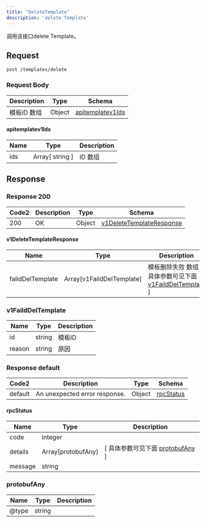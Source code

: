 ```yaml
---
title: "DeleteTemplate"
description: 'delete Template'
---
```

调用该接口delete Template。

## Request


```
post /templates/delete
```

### Request Body 
| Description | Type | Schema |
| ----------- | ------ | ------ |
| 模板ID 数组 | Object | [apitemplatev1Ids](#apitemplatev1Ids) |

#### apitemplatev1Ids

| Name | Type | Description | 
| ---- | ---- | ----------- |        
| ids | Array[ string ] | ID 数组 |    



## Response

### Response  200 
| Code2 | Description | Type | Schema |
| ---- | ----------- | ------ | ------ |
| 200 | OK | Object | [v1DeleteTemplateResponse](#v1DeleteTemplateResponse) |

#### v1DeleteTemplateResponse

| Name | Type | Description | 
| ---- | ---- | ----------- |         
| faildDelTemplate | Array[v1FaildDelTemplate] | 模板删除失败 数组 [ 具体参数可见下面 [v1FaildDelTemplate](#v1FaildDelTemplate) ] |    

### v1FaildDelTemplate
| Name | Type | Description | 
| ---- | ---- | ----------- |     
| id | string | 模板ID |      
| reason | string | 原因 |   



### Response  default 
| Code2 | Description | Type | Schema |
| ---- | ----------- | ------ | ------ |
| default | An unexpected error response. | Object | [rpcStatus](#rpcStatus) |

#### rpcStatus

| Name | Type | Description | 
| ---- | ---- | ----------- |     
| code | integer |  |          
| details | Array[protobufAny] |  [ 具体参数可见下面 [protobufAny](#protobufAny) ] |       
| message | string |  |   

### protobufAny
| Name | Type | Description | 
| ---- | ---- | ----------- |     
| @type | string |  |   



